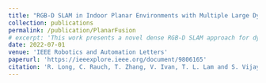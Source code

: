 ```yaml
---
title: "RGB-D SLAM in Indoor Planar Environments with Multiple Large Dynamic Objects"
collection: publications
permalink: /publication/PlanarFusion
# excerpt: 'This work presents a novel dense RGB-D SLAM approach for dynamic planar environments that enables simultaneous multi-object tracking, camera localisation and background reconstruction. Previous dynamic SLAM methods either rely on semantic segmentation to directly detect dynamic objects; or assume that dynamic objects occupy a smaller proportion of the camera view than the static background and can, therefore, be removed as outliers. With the aid of camera motion prior, our approach enables dense SLAM when the camera view is largely occluded by multiple dynamic objects. The dynamic planar objects are separated by their different rigid motions and tracked independently. The remaining dynamic non-planar areas are removed as outliers and not mapped into the background. The evaluation demonstrates that our approach outperforms the state-of-the-art methods in terms of localisation, mapping, dynamic segmentation and object tracking. We also demonstrate its robustness to large drift in the camera motion prior.'
date: 2022-07-01
venue: 'IEEE Robotics and Automation Letters'
paperurl: 'https://ieeexplore.ieee.org/document/9806165'
citation: 'R. Long, C. Rauch, T. Zhang, V. Ivan, T. L. Lam and S. Vijayakumar, "RGB-D SLAM in Indoor Planar Environments With Multiple Large Dynamic Objects," in IEEE Robotics and Automation Letters, vol. 7, no. 3, pp. 8209-8216, July 2022, doi: 10.1109/LRA.2022.3186091.'
---
```


